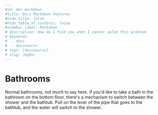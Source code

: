 ```yaml
---
#id: doc-markdown
#title: Docs Markdown Features
#hide_title: false
#hide_table_of_contents: false
#sidebar_label: Markdown
# description: How do I find you when I cannot solve this problem
# keywords:
#  - docs
#  - docusaurus
# tags: [docusaurus]
# slug: /myDoc
---
```


# Bathrooms

Normal bathrooms, not much to say here. If you'd like to take a bath in the bathroom on the bottom floor, there's a
mechanism to switch between the shower and the bathtub. Pull on the lever of the pipe that goes to the bathtub, and the
water will switch to the shower.

